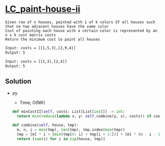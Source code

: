 # [LC_paint-house-ii](https://leetcode.com/problems/paint-house-ii)

```en
Given row of n houses, painted with 1 of k colors ST all houses such that no two adjacent houses have the same color
Cost of painting each house with a certain color is represented by an n x k cost matrix costs
Return the minimum cost to paint all houses
```

```txt
Input: costs = [[1,5,3],[2,9,4]]
Output: 5

Input: costs = [[1,3],[2,4]]
Output: 5
```

## Solution

* py
  * Time; O(NK)

  ```py
  def minCostII(self, costs: List[List[int]]) -> int:
    return min(reduce(lambda x, y: self.combine(y, x), costs)) if costs else 0

  def combine(self, house, tmp):
    m, n, i = min(tmp), len(tmp), tmp.index(min(tmp))
    tmp = [m] * i + [min(tmp[0: i] + tmp[i + 1:])] + [m] * (n - i - 1)
    return [sum(i) for i in zip(house, tmp)]
  ```
